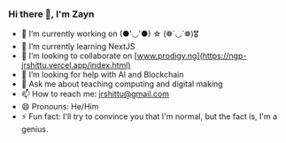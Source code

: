 ### Hi there 👋, I'm Zayn

- 🔭 I’m currently working on (●'◡'●) ☆ (❁´◡`❁)🎖
- 🌱 I’m currently learning NextJS
- 👯 I’m looking to collaborate on [www.prodigy.ng](https://ngp-jrshittu.vercel.app/index.html)
- 🤔 I’m looking for help with AI and Blockchain
- 💬 Ask me about teaching computing and digital making
- 📫 How to reach me: jrshittu@gmail.com
- 😄 Pronouns: He/Him
- ⚡ Fun fact: I'll try to convince you that I'm normal, but the fact is, I'm a genius.
